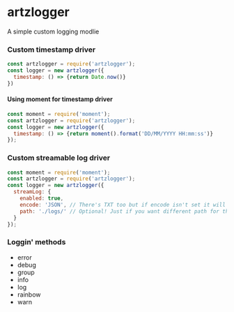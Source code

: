 # artzlogger
A simple custom logging modlie

### Custom timestamp driver
```js
const artzlogger = require('artzlogger');
const logger = new artzlogger({
  timestamp: () => {return Date.now()}
})
```
#### Using moment for timestamp driver
```js
const moment = require('moment');
const artzlogger = require('artzlogger');
const logger = new artzlogger({
  timestamp: () => {return moment().format('DD/MM/YYYY HH:mm:ss')}
});
```
### Custom streamable log driver
```js
const moment = require('moment');
const artzlogger = require('artzlogger');
const logger = new artzlogger({
  streamLog: {
    enabled: true,
    encode: 'JSON', // There's TXT too but if encode isn't set it will be TXT by default,
    path: './logs/' // Optional! Just if you want different path for the logs to be written inn
  }
});
```

### Loggin' methods
<ul>
  <li>error</li>
  <li>debug</li>
  <li>group</li>
  <li>info</li>
  <li>log</li>
  <li>rainbow</li>
  <li>warn</li>
</ul>
